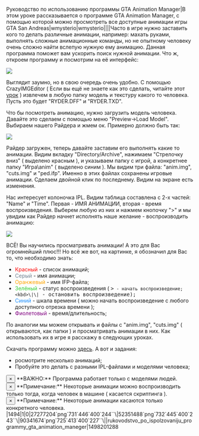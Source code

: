 Руководство по использованию программы GTA Animation Manager|В этом уроке рассказывается о программе GTA Animation Manager, с помощью которой можно просмотреть все доступные анимации игры GTA San Andreas|wmysterio|wmysterio||||Часто в игре нужно заставить кого то делать различные анимации, например: махать руками, выполнять сложные анимационные команды, но не опытному человеку очень сложно найти вслепую нужную ему анимацию. Данная программа поможет вам ускорить поиск нужной анимации. Что ж, откроем программу и посмотрим на её интерфейс:

<!--IMG1--><img src="https://github.com/wmysterio/scm-scripting-lessons/raw/resources/_pu/0/27277204.png" /><!--IMG1-->

Выглядит заумно, но в свою очередь очень удобно. С помощью CrazyIMGEditor ( Если вы ещё не знаете как это сделать, читайте этот <a href="/publ/gta_sa/dokumentacii_k_programmam/rukovodstvo_po_ispolzovaniju_programmy_crazyimgeditor/54-1-0-2">урок</a> ) извлечем в любую папку модель и текстуру какого то человека. Пусть это будет "RYDER.DFF" и "RYDER.TXD".

Что бы посмотреть анимацию, нужно загрузить модель человека. Давайте это сделаем с помощью меню "Preview->Load Model". Выбираем нашего Райдера и жмем ок. Примерно должно быть так:

<!--IMG2--><img src="https://github.com/wmysterio/scm-scripting-lessons/raw/resources/_pu/0/52351488.png" /><!--IMG2-->

Райдер загружен, теперь давайте заставим его выполнять какие то анимации. Видим вкладку "Directory/Archive", нажимаем "Стрелочку вниз" ( выделено красным ), и указываем папку с игрой, а конкретнее папку "Игра&#92;anim" ( выделено синим ). Мы видим три файла: "anim.img", "cuts.img" и "ped.ifp". Именно в этих файлах сохранены игровые анимации. Сделаем двойной клик по последнему. Видим на экране есть изменения.

Нас интересует колоночка IPL. Видим таблица составлена с 2-х частей: "Name" и "Time". Первая - ИМЯ АНИМАЦИИ, вторая - время воспроизведения. Выберем любую из них и нажмем кнопочку "&gt;" и мы увидим как Райдер начнет исполнять наше желание - воспроизводить анимацию:

<!--IMG3--><img src="https://github.com/wmysterio/scm-scripting-lessons/raw/resources/_pu/0/90341674.png" /><!--IMG3-->

ВСЁ! Вы научились просматривать анимации! А это для Вас огромнейший плюс!!! Но всё же вот, на картинке, я обозначил для Вас то, что необходимо знать:


- <font color="#ff0000">Красный</font> - список анимаций;
- <font color="#708090">Серый</font> - имя анимации;
- <font color="#ffa500">Оранжевый</font> - имя IFP-файла;
- <font color="#32cd32">Зелёный</font> - статус воспроизведения ( <kbd>&gt;` - начать воспроизведение; <kbd>\|\|` - остановить воспроизведение);
- <font color="#1e90ff">Синий</font> - шкала времени ( можно начать воспроизведение с любого доступного отрезка времени );
- <font color="#800080">Фиолетовый</font> - время/длительность;


По аналогии мы можем открывать и файлы с "anim.img", "cuts.img" ( открываются, как папки ) и просматривать анимации в них. Как использовать их в игре я расскажу в следующих уроках.

Скачать программу можно <a href="/load/gta_sa/programmy/gta_animation_manager/69-1-0-51">здесь</a>. А вот и задания:


- росмотрите несколько анимаций;
- Пробуйте это делать с разными IPL-файлами и моделями человека;


<div class="alert alert-danger alert-dismissible" role="alert">
 <button type="button" class="close" data-dismiss="alert" aria-label="Close"><span aria-hidden="true">&times;</span></button>
**ВАЖНО:** Программа работает только с моделями людей.
</div>

<div class="alert alert-warning alert-dismissible" role="alert">
 <button type="button" class="close" data-dismiss="alert" aria-label="Close"><span aria-hidden="true">&times;</span></button>
**Примечание:** Некоторые анимации можно воспроизводить только тогда, когда человек в машине ( касается скриптинга ).
</div>

<div class="alert alert-warning alert-dismissible" role="alert">
 <button type="button" class="close" data-dismiss="alert" aria-label="Close"><span aria-hidden="true">&times;</span></button>
**Примечание:** Некоторые анимации касаются только конкретного человека.
</div>|1494|1|0|27277204`png`731`446`400`244``\|52351488`png`732`445`400`243``\|90341674`png`725`413`400`227``\||rukovodstvo_po_ispolzovaniju_programmy_gta_animation_maneger|1498201288